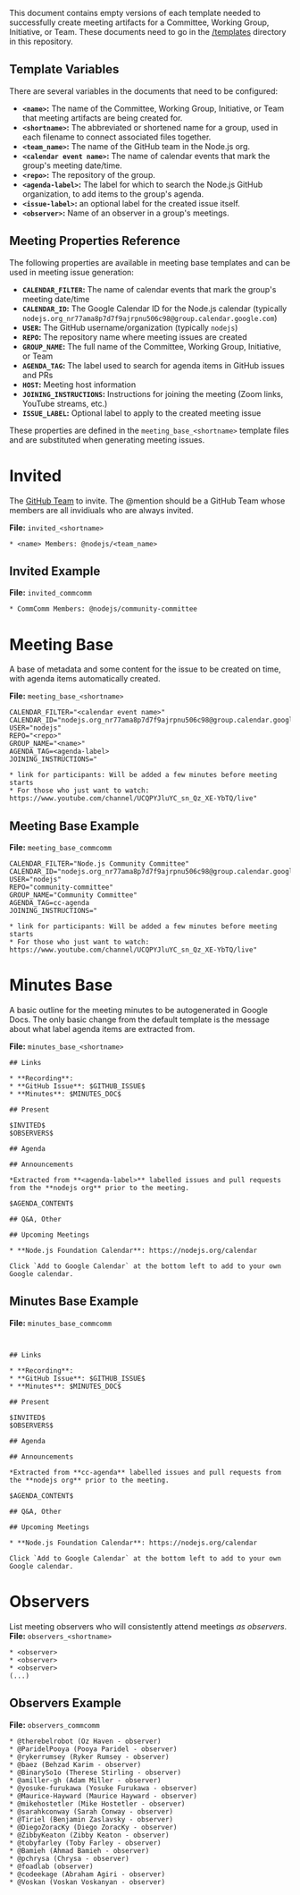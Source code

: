 This document contains empty versions of each template needed to successfully create meeting artifacts for a Committee, Working Group, Initiative, or Team. These documents need to go in the [/templates](./templates) directory in this repository.

## Template Variables

There are several variables in the documents that need to be configured:

- **`<name>`:** The name of the Committee, Working Group, Initiative, or Team that meeting artifacts are being created for.
- **`<shortname>`:** The abbreviated or shortened name for a group, used in each filename to connect associated files together.
- **`<team_name>`:** The name of the GitHub team in the Node.js org.
- **`<calendar event name>`:** The name of calendar events that mark the group's meeting date/time.
- **`<repo>`:** The repository of the group.
- **`<agenda-label>`:** The label for which to search the Node.js GitHub organization, to add items to the group's agenda.
- **`<issue-label>`:** an optional label for the created issue itself.
- **`<observer>`:** Name of an observer in a group's meetings.

## Meeting Properties Reference

The following properties are available in meeting base templates and can be used in meeting issue generation:

- **`CALENDAR_FILTER`:** The name of calendar events that mark the group's meeting date/time
- **`CALENDAR_ID`:** The Google Calendar ID for the Node.js calendar (typically `nodejs.org_nr77ama8p7d7f9ajrpnu506c98@group.calendar.google.com`)
- **`USER`:** The GitHub username/organization (typically `nodejs`)
- **`REPO`:** The repository name where meeting issues are created
- **`GROUP_NAME`:** The full name of the Committee, Working Group, Initiative, or Team
- **`AGENDA_TAG`:** The label used to search for agenda items in GitHub issues and PRs
- **`HOST`:** Meeting host information
- **`JOINING_INSTRUCTIONS`:** Instructions for joining the meeting (Zoom links, YouTube streams, etc.)
- **`ISSUE_LABEL`:** Optional label to apply to the created meeting issue

These properties are defined in the `meeting_base_<shortname>` template files and are substituted when generating meeting issues.

# Invited

The [GitHub Team](https://help.github.com/articles/about-teams/) to invite. The @mention should be a GitHub Team whose members are all invidiuals who are always invited.

**File:** `invited_<shortname>`

```
* <name> Members: @nodejs/<team_name>
```

## Invited Example

**File:** `invited_commcomm`

```
* CommComm Members: @nodejs/community-committee
```

# Meeting Base

A base of metadata and some content for the issue to be created on time, with agenda items automatically created.

**File:** `meeting_base_<shortname>`

```
CALENDAR_FILTER="<calendar event name>"
CALENDAR_ID="nodejs.org_nr77ama8p7d7f9ajrpnu506c98@group.calendar.google.com"
USER="nodejs"
REPO="<repo>"
GROUP_NAME="<name>"
AGENDA_TAG=<agenda-label>
JOINING_INSTRUCTIONS="

* link for participants: Will be added a few minutes before meeting starts
* For those who just want to watch: https://www.youtube.com/channel/UCQPYJluYC_sn_Qz_XE-YbTQ/live"
```

## Meeting Base Example

**File:** `meeting_base_commcomm`

```
CALENDAR_FILTER="Node.js Community Committee"
CALENDAR_ID="nodejs.org_nr77ama8p7d7f9ajrpnu506c98@group.calendar.google.com"
USER="nodejs"
REPO="community-committee"
GROUP_NAME="Community Committee"
AGENDA_TAG=cc-agenda
JOINING_INSTRUCTIONS="

* link for participants: Will be added a few minutes before meeting starts
* For those who just want to watch: https://www.youtube.com/channel/UCQPYJluYC_sn_Qz_XE-YbTQ/live"
```

# Minutes Base

A basic outline for the meeting minutes to be autogenerated in Google Docs. The only basic change from the default template is the message about what label agenda items are extracted from.

**File:** `minutes_base_<shortname>`

```
## Links

* **Recording**:
* **GitHub Issue**: $GITHUB_ISSUE$
* **Minutes**: $MINUTES_DOC$

## Present

$INVITED$
$OBSERVERS$

## Agenda

## Announcements

*Extracted from **<agenda-label>** labelled issues and pull requests from the **nodejs org** prior to the meeting.

$AGENDA_CONTENT$

## Q&A, Other

## Upcoming Meetings

* **Node.js Foundation Calendar**: https://nodejs.org/calendar

Click `Add to Google Calendar` at the bottom left to add to your own Google calendar.

```

## Minutes Base Example

**File:** `minutes_base_commcomm`

```


## Links

* **Recording**:
* **GitHub Issue**: $GITHUB_ISSUE$
* **Minutes**: $MINUTES_DOC$

## Present

$INVITED$
$OBSERVERS$

## Agenda

## Announcements

*Extracted from **cc-agenda** labelled issues and pull requests from the **nodejs org** prior to the meeting.

$AGENDA_CONTENT$

## Q&A, Other

## Upcoming Meetings

* **Node.js Foundation Calendar**: https://nodejs.org/calendar

Click `Add to Google Calendar` at the bottom left to add to your own Google calendar.
```

# Observers

List meeting observers who will consistently attend meetings _as observers_.
**File:** `observers_<shortname>`

```
* <observer>
* <observer>
* <observer>
(...)
```

## Observers Example

**File:** `observers_commcomm`

```
* @therebelrobot (Oz Haven - observer)
* @ParidelPooya (Pooya Paridel - observer)
* @rykerrumsey (Ryker Rumsey - observer)
* @baez (Behzad Karim - observer)
* @BinarySo1o (Therese Stirling - observer)
* @amiller-gh (Adam Miller - observer)
* @yosuke-furukawa (Yosuke Furukawa - observer)
* @Maurice-Hayward (Maurice Hayward - observer)
* @mikehostetler (Mike Hostetler - observer)
* @sarahkconway (Sarah Conway - observer)
* @Tiriel (Benjamin Zaslavsky - observer)
* @DiegoZoracKy (Diego ZoracKy - observer)
* @ZibbyKeaton (Zibby Keaton - observer)
* @tobyfarley (Toby Farley - observer)
* @Bamieh (Ahmad Bamieh - observer)
* @pchrysa (Chrysa - observer)
* @foadlab (observer)
* @codeekage (Abraham Agiri - observer)
* @Voskan (Voskan Voskanyan - observer)
```
